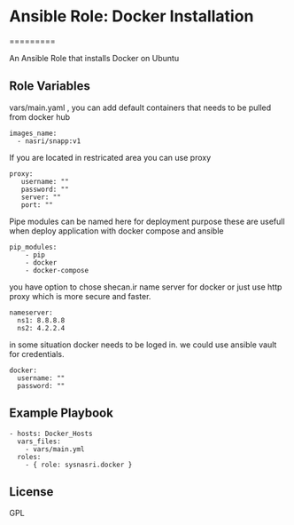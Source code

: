 # Ansible Role: Docker Installation
=========

An Ansible Role that installs Docker on Ubuntu 



Role Variables
--------------
vars/main.yaml , you can add default containers that needs to be pulled from docker hub

    images_name: 
      - nasri/snapp:v1

If you are located in restricated area you can use proxy 

    proxy: 
       username: ""
       password: ""
       server: ""
       port: ""     

Pipe modules can be named here for deployment purpose  these are usefull when deploy application with docker compose and ansible 

    pip_modules:
        - pip
        - docker
        - docker-compose


you have option to chose shecan.ir name server for docker or just use http proxy which is more secure and faster. 


    nameserver:
      ns1: 8.8.8.8
      ns2: 4.2.2.4 

in some situation docker needs to be loged in. we could use ansible vault for credentials. 


    docker:
      username: ""
      password: ""                          



Example Playbook
----------------


    - hosts: Docker_Hosts
      vars_files:
        - vars/main.yml
      roles:
        - { role: sysnasri.docker }

License
-------

GPL

